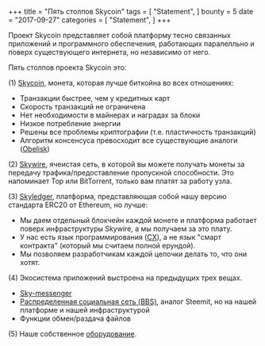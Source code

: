 +++
title = "Пять столпов Skycoin"
tags = [
    "Statement",
]
bounty = 5
date = "2017-09-27"
categories = [
    "Statement",
]
+++

Проект Skycoin представляет собой платформу тесно связанных приложений
и программного обеспечения, работающих паралелльно и поверх существующего
интернета, но независимо от него.

Пять столпов проекта Skycoin это:

(1) [Skycoin](https://github.com/skycoin/skycoin), монета, которая лучше
биткойна во всех отношениях:

- Транзакции быстрее, чем у кредитных карт
- Скорость транзакций не ограничена
- Нет необходимости в майнерах и наградах за блоки
- Низкое потребление энергии
- Решены все проблемы криптографии (т.е. пластичность транзакций)
- Алгоритм консенсуса превосходит все существующие аналоги 
([Obelisk](/statement/obelisk-the-skycoin-consensus-algorithm/))

(2) [Skywire](/tags/skywire/), ячеистая сеть, в которой вы можете получать
монеты за передачу трафика/предоставление пропускной способности. Это напоминает
Тор или BitTorrent, только вам платят за работу узла.

(3) [Skyledger](https://www.skyledger.net), платформа, представляющая 
собой нашу версию стандарта ERC20 от Ethereum, но лучше:

- Мы даем отдельный блокчейн каждой монете и платформа работает поверх 
инфраструктуры Skywire, а мы получаем за это плату.
- У нас есть язык программирования ([CX](/overview/cx-overview/)),
а не язык "смарт контракта" (который мы считаем полной ерундой).
- Мы позволяем разработчикам каждой цепочки делать то, что они хотят.

(4) Экосистема приложений выстроена на предыдущих трех вещах.

- [Sky-messenger](http://messenger.skycoin.net/)
- [Распределенная социальная сеть (BBS)](https://github.com/skycoin/bbs),
аналог Steemit, но на нашей платформе и нашей инфраструктурой
- Функции обмен/раздача файлов 

(5) Наше собственное [оборудование](/statement/skywire-miner-hardware-for-the-next-internet/).

